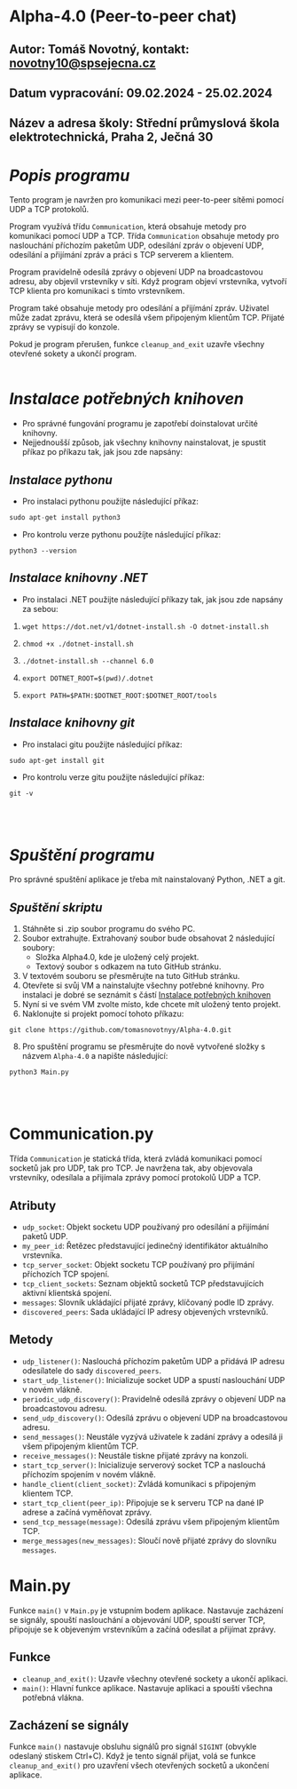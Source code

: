 # Alpha-4.0 (Peer-to-peer chat)
## Autor: Tomáš Novotný, kontakt: novotny10@spsejecna.cz
## Datum vypracování: 09.02.2024 - 25.02.2024
## Název a adresa školy: Střední průmyslová škola elektrotechnická, Praha 2, Ječná 30

# *Popis programu*
Tento program je navržen pro komunikaci mezi peer-to-peer sítěmi pomocí UDP a TCP protokolů. 

Program využívá třídu `Communication`, která obsahuje metody pro komunikaci pomocí UDP a TCP. Třída `Communication` obsahuje metody pro naslouchání příchozím paketům UDP, odesílání zpráv o objevení UDP, odesílání a přijímání zpráv a práci s TCP serverem a klientem.

Program pravidelně odesílá zprávy o objevení UDP na broadcastovou adresu, aby objevil vrstevníky v síti. Když program objeví vrstevníka, vytvoří TCP klienta pro komunikaci s tímto vrstevníkem.

Program také obsahuje metody pro odesílání a přijímání zpráv. Uživatel může zadat zprávu, která se odesílá všem připojeným klientům TCP. Přijaté zprávy se vypisují do konzole.

Pokud je program přerušen, funkce `cleanup_and_exit` uzavře všechny otevřené sokety a ukončí program.
</br></br>

# *Instalace potřebných knihoven*
- Pro správné fungování programu je zapotřebí doinstalovat určité knihovny.
- Nejjednoušší způsob, jak všechny knihovny nainstalovat, je spustit příkaz po příkazu tak, jak jsou zde napsány:
## *Instalace pythonu*
- Pro instalaci pythonu použijte následující příkaz:
``` python
sudo apt-get install python3
```
- Pro kontrolu verze pythonu použíjte následující příkaz:
```
python3 --version
```
## *Instalace knihovny .NET*
- Pro instalaci .NET použijte následující příkazy tak, jak jsou zde napsány za sebou:
1. ```
   wget https://dot.net/v1/dotnet-install.sh -O dotnet-install.sh
   ```
2. ```
   chmod +x ./dotnet-install.sh
   ```
3. ```
   ./dotnet-install.sh --channel 6.0
   ```
4. ```
   export DOTNET_ROOT=$(pwd)/.dotnet
   ```
5. ```
   export PATH=$PATH:$DOTNET_ROOT:$DOTNET_ROOT/tools
   ```

## *Instalace knihovny git*
- Pro instalaci gitu použijte následující příkaz:
```
sudo apt-get install git
```
- Pro kontrolu verze gitu použijte následující příkaz:
```
git -v
```
</br></br>

# *Spuštění programu*
Pro správné spuštění aplikace je třeba mít nainstalovaný Python, .NET a git.</br>
## *Spuštění skriptu*
1. Stáhněte si .zip soubor programu do svého PC.
2. Soubor extrahujte. Extrahovaný soubor bude obsahovat 2 následující soubory:
   - Složka Alpha4.0, kde je uložený celý projekt.
   - Textový soubor s odkazem na tuto GitHub stránku.
4. V textovém souboru se přesměrujte na tuto GitHub stránku.
5. Otevřete si svůj VM a nainstalujte všechny potřebné knihovny. Pro instalaci je dobré se seznámit s částí [Instalace potřebných knihoven]([https://github.com/tomasnovotnyy/Alpha-3.0?tab=readme-ov-file#instalace-knihovny-pyodbc](https://github.com/tomasnovotnyy/Alpha-4.0?tab=readme-ov-file#instalace-pot%C5%99ebn%C3%BDch-knihoven))
6. Nyní si ve svém VM zvolte místo, kde chcete mít uložený tento projekt.
7. Naklonujte si projekt pomocí tohoto příkazu:
```
git clone https://github.com/tomasnovotnyy/Alpha-4.0.git
```
8. Pro spuštění programu se přesměrujte do nově vytvořené složky s názvem `Alpha-4.0` a napište následující:
```
python3 Main.py
```
</br></br>

# Communication.py

Třída `Communication` je statická třída, která zvládá komunikaci pomocí socketů jak pro UDP, tak pro TCP. Je navržena tak, aby objevovala vrstevníky, odesílala a přijímala zprávy pomocí protokolů UDP a TCP.

## Atributy

- `udp_socket`: Objekt socketu UDP používaný pro odesílání a přijímání paketů UDP.
- `my_peer_id`: Řetězec představující jedinečný identifikátor aktuálního vrstevníka.
- `tcp_server_socket`: Objekt socketu TCP používaný pro přijímání příchozích TCP spojení.
- `tcp_client_sockets`: Seznam objektů socketů TCP představujících aktivní klientská spojení.
- `messages`: Slovník ukládající přijaté zprávy, klíčovaný podle ID zprávy.
- `discovered_peers`: Sada ukládající IP adresy objevených vrstevníků.

## Metody

- `udp_listener()`: Naslouchá příchozím paketům UDP a přidává IP adresu odesílatele do sady `discovered_peers`.
- `start_udp_listener()`: Inicializuje socket UDP a spustí naslouchání UDP v novém vlákně.
- `periodic_udp_discovery()`: Pravidelně odesílá zprávy o objevení UDP na broadcastovou adresu.
- `send_udp_discovery()`: Odesílá zprávu o objevení UDP na broadcastovou adresu.
- `send_messages()`: Neustále vyzývá uživatele k zadání zprávy a odesílá ji všem připojeným klientům TCP.
- `receive_messages()`: Neustále tiskne přijaté zprávy na konzoli.
- `start_tcp_server()`: Inicializuje serverový socket TCP a naslouchá příchozím spojením v novém vlákně.
- `handle_client(client_socket)`: Zvládá komunikaci s připojeným klientem TCP.
- `start_tcp_client(peer_ip)`: Připojuje se k serveru TCP na dané IP adrese a začíná vyměňovat zprávy.
- `send_tcp_message(message)`: Odesílá zprávu všem připojeným klientům TCP.
- `merge_messages(new_messages)`: Sloučí nově přijaté zprávy do slovníku `messages`.

# Main.py

Funkce `main()` v `Main.py` je vstupním bodem aplikace. Nastavuje zacházení se signály, spouští naslouchání a objevování UDP, spouští server TCP, připojuje se k objeveným vrstevníkům a začíná odesílat a přijímat zprávy.

## Funkce

- `cleanup_and_exit()`: Uzavře všechny otevřené sockety a ukončí aplikaci.
- `main()`: Hlavní funkce aplikace. Nastavuje aplikaci a spouští všechna potřebná vlákna.

## Zacházení se signály

Funkce `main()` nastavuje obsluhu signálů pro signál `SIGINT` (obvykle odeslaný stiskem Ctrl+C). Když je tento signál přijat, volá se funkce `cleanup_and_exit()` pro uzavření všech otevřených socketů a ukončení aplikace.
